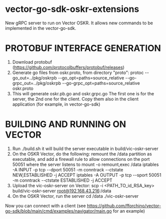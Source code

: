 # vector-go-sdk-oskr-extensions
New gRPC server to run on Vector OSKR. It allows new commands to be implemented in the vector-go-sdk.

# PROTOBUF INTERFACE GENERATION
1. Download protobuf (https://github.com/protocolbuffers/protobuf/releases)
2. Generate go files from oskr.proto, from directory "proto":
   protoc --go_out=../pkg/oskrpb --go_opt=paths=source_relative --go-grpc_out=../pkg/oskrpb --go-grpc_opt=paths=source_relative oskr.proto
3. This will generate oskr.pb.go and oskr.grpc.go
   The first one is for the server, the 2nd one for the client. Copy them also in the client application (for example, 
   in vector-go-sdk)

# BUILDING AND RUNNING ON VECTOR
1. Run ./build.sh it will build the server executable in build/vic-oskr-server
2. On the OSKR Vector, do the following: remount the /data partition as executable, and add a firewall rule to allow
   connections on the port 50051 where the server listens to
   mount -o remount,exec /data
   iptables -A INPUT -p tcp --dport 50051 -m conntrack --ctstate NEW,ESTABLISHED -j ACCEPT
   iptables -A OUTPUT -p tcp --sport 50051 -m conntrack --ctstate ESTABLISHED -j ACCEPT
3. Upload the vic-oskr-server on Vector:
   scp -i <PATH_TO_id_RSA_key> build/vic-oskr-server root@192.168.43.216:/data
4. On the OSKR Vector, run the server
   cd /data
   ./vic-oskr-server

Now you can connect with a client (see https://github.com/fforchino/vector-go-sdk/blob/main/cmd/examples/navigator/main.go
for an example)
